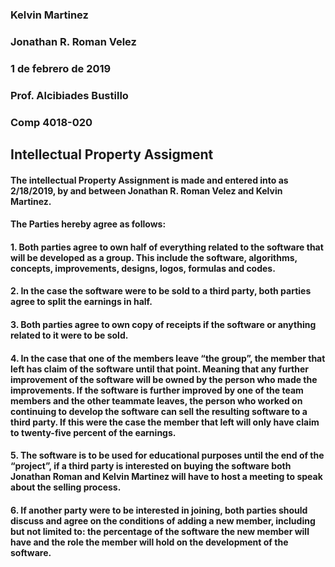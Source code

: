 ### Kelvin Martinez
### Jonathan R. Roman Velez
### 1 de febrero de 2019 
### Prof. Alcibiades Bustillo
### Comp 4018-020

## Intellectual Property Assigment

#### The intellectual Property Assignment is made and entered into as 2/18/2019, by and between Jonathan R. Roman Velez and Kelvin Martinez.

#### The Parties hereby agree as follows:

#### 1.	Both parties agree to own half of everything related to the software that will be developed as a group. This include the software, algorithms, concepts, improvements, designs, logos, formulas and codes. 

#### 2.	In the case the software were to be sold to a third party, both parties agree to split the earnings in half. 

#### 3.	Both parties agree to own copy of receipts if the software or anything related to it were to be sold. 
 
#### 4.	In the case that one of the members leave “the group”, the member that left has claim of the software until that point.  Meaning that any further improvement of the software will be owned by the person who made the improvements. If the software is further improved by one of the team members and the other teammate leaves, the person who worked on continuing to develop the software can sell the resulting software to a third party. If this were the case the member that left will only have claim to twenty-five percent of the earnings.

#### 5.	The software is to be used for educational purposes until the end of the “project”, if a third party is interested on buying the software both Jonathan Roman and Kelvin Martinez will have to host a meeting to speak about the selling process. 

#### 6.	If another party were to be interested in joining, both parties should discuss and agree on the conditions of adding a new member, including but not limited to: the percentage of the software the new member will have and the role the member will hold on the development of the software. 
